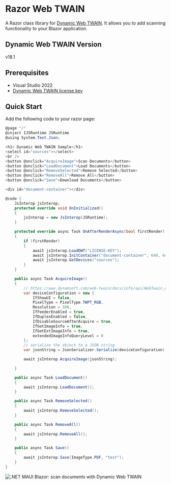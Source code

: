 # Razor Web TWAIN
A Razor class library for [Dynamic Web TWAIN](https://www.dynamsoft.com/web-twain/overview/). It allows you to add scanning functionality to your Blazor application.

## Dynamic Web TWAIN Version
v18.1

## Prerequisites
- Visual Studio 2022
- [Dynamic Web TWAIN license key](https://www.dynamsoft.com/customer/license/trialLicense?product=dwt)

## Quick Start
Add the following code to your razor page:

```csharp
@page "/"
@inject IJSRuntime JSRuntime
@using System.Text.Json;

<h1> Dynamic Web TWAIN Sample</h1>
<select id="sources"></select>
<br />
<button @onclick="AcquireImage">Scan Documents</button>
<button @onclick="LoadDocument">Load Documents</button>
<button @onclick="RemoveSelected">Remove Selected</button>
<button @onclick="RemoveAll">Remove All</button>
<button @onclick="Save">Download Documents</button>

<div id="document-container"></div>

@code {
    JsInterop jsInterop;
    protected override void OnInitialized()
    {
        jsInterop = new JsInterop(JSRuntime);
    }

    protected override async Task OnAfterRenderAsync(bool firstRender)
    {
        if (firstRender)
        {
            await jsInterop.LoadDWT("LICENSE-KEY");
            await jsInterop.InitContainer("document-container", 640, 640);
            await jsInterop.GetDevices("sources");
        }
    }

    public async Task AcquireImage()
    {
        // https://www.dynamsoft.com/web-twain/docs/info/api/WebTwain_Acquire.html#acquireimageasync
        var deviceConfiguration = new {
            IfShowUI = false,
            PixelType = PixelType.TWPT_RGB,
            Resolution = 300,
            IfFeederEnabled = true,
            IfDuplexEnabled = false,
            IfDisableSourceAfterAcquire = true,
            IfGetImageInfo = true,
            IfGetExtImageInfo = true,
            extendedImageInfoQueryLevel = 0
        };
        // serialize the object to a JSON string
        var jsonString = JsonSerializer.Serialize(deviceConfiguration);

        await jsInterop.AcquireImage(jsonString);

    }

    public async Task LoadDocument()
    {
        await jsInterop.LoadDocument();
    }

    public async Task RemoveSelected()
    {
        await jsInterop.RemoveSelected();
    }

    public async Task RemoveAll()
    {
        await jsInterop.RemoveAll();
    }

    public async Task Save()
    {
        await jsInterop.Save(ImageType.PDF, "test");
    }
}

```

![.NET MAUI Blazor: scan documents with Dynamic Web TWAIN](https://www.dynamsoft.com/codepool/img/2023/04/dotnet-maui-windows-document-scanner.png)